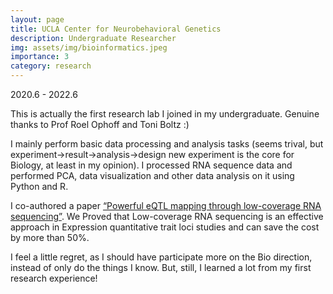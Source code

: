 ```yaml
---
layout: page
title: UCLA Center for Neurobehavioral Genetics
description: Undergraduate Researcher
img: assets/img/bioinformatics.jpeg
importance: 3
category: research
---
```

2020.6 - 2022.6

This is actually the first research lab I joined in my undergraduate. Genuine thanks to Prof Roel Ophoff and Toni Boltz :) 

I mainly perform basic data processing and analysis tasks (seems trival, but experiment->result->analysis->design new experiment is the core for Biology, at least in my opinion). I processed RNA sequence data and performed PCA, data visualization and other data analysis on it using Python and R. 

I co-authored a paper <a href="https://www.sciencedirect.com/science/article/pii/S2666247722000197?via%3Dihub">“Powerful eQTL
mapping through low-coverage RNA sequencing”</a>. We Proved that Low-coverage RNA sequencing is an effective approach in Expression quantitative trait loci studies and can save the cost by more than 50%.

I feel a little regret, as I should have participate more on the Bio direction, instead of only do the things I know. But, still, I learned a lot from my first research experience!